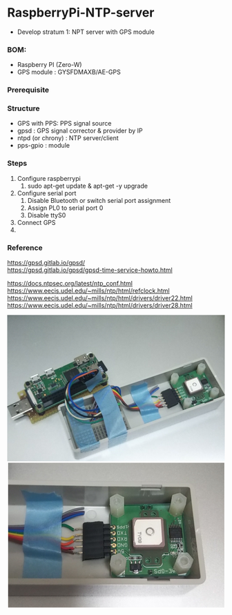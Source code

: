 # RaspberryPi-NTP-server

- Develop stratum 1: NPT server with GPS module

### BOM:  
  - Raspberry PI (Zero-W)  
  - GPS module : GYSFDMAXB/AE-GPS  


### Prerequisite  

### Structure  
- GPS with PPS: PPS signal source
- gpsd : GPS signal corrector & provider by IP
- ntpd (or chrony) : NTP server/client
- pps-gpio : module  


### Steps 
1. Configure raspberrypi
   1. sudo apt-get update & apt-get -y upgrade 
3. Configure serial port
   1. Disable Bluetooth or switch serial port assignment
   2. Assign PL0 to serial port 0
   3. Disable ttyS0
4. Connect GPS
5. 

### Reference  

https://gpsd.gitlab.io/gpsd/  
https://gpsd.gitlab.io/gpsd/gpsd-time-service-howto.html  

https://docs.ntpsec.org/latest/ntp_conf.html  
https://www.eecis.udel.edu/~mills/ntp/html/refclock.html  
https://www.eecis.udel.edu/~mills/ntp/html/drivers/driver22.html  
https://www.eecis.udel.edu/~mills/ntp/html/drivers/driver28.html  



![Overview](DSC_0589.png)
![Zoomup](DSC_0591.png)

